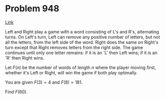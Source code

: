 # Problem 948

[Link](https://projecteuler.net/problem=948)

Left and Right play a game with a word consisting of L's and R's, alternating turns. On Left's turn, Left can remove any positive number of letters, but not all the letters, from the left side of the word. Right does the same on Right's turn except that Right removes letters from the right side. The game continues until only one letter remains: if it is an 'L' then Left wins; if it is an 'R' then Right wins.

Let $F(n)$ be the number of words of length $n$ where the player moving first, whether it's Left or Right, will win the game if both play optimally.

You are given $F(3)=4$ and $F(8)=181$.

Find $F(60)$.